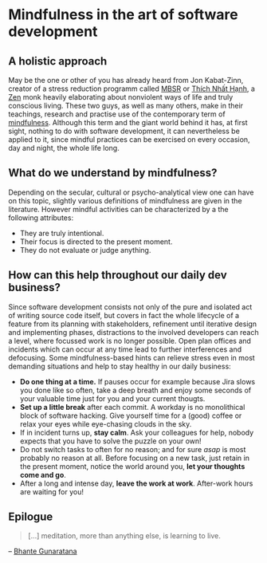 # Mindfulness in the art of software development

## A holistic approach

May be the one or other of you has already heard from Jon Kabat-Zinn, creator of a
stress reduction programm called [MBSR](https://en.wikipedia.org/wiki/Mindfulness-based_stress_reduction) or
[Thích Nhất Hạnh](https://en.wikipedia.org/wiki/Th%C3%ADch_Nh%E1%BA%A5t_H%E1%BA%A1nh), a [Zen](https://en.wikipedia.org/wiki/Zen) monk
heavily elaborating about nonviolent ways of life and truly conscious living.
These two guys, as well as many others, make in their teachings, research and practise use of the contemporary
term of [mindfulness](https://en.wikipedia.org/wiki/Mindfulness).
Although this term and the giant world behind it has, at first sight, nothing to do with software development,
it can nevertheless be applied to it, since mindful practices can be exercised on every occasion, day and night,
the whole life long.


## What do we understand by mindfulness?

Depending on the secular, cultural or psycho-analytical view one can have on this topic, slightly various
definitions of mindfulness are given in the literature. However mindful activities can be characterized by
a the following attributes:

- They are truly intentional.
- Their focus is directed to the present moment.
- They do not evaluate or judge anything.


## How can this help throughout our daily dev business?

Since software development consists not only of the pure and isolated act of writing source code itself,
but covers in fact the whole lifecycle of a feature from its planning with stakeholders, refinement until
iterative design and implementing phases, distractions to the involved developers can reach a level,
where focussed work is no longer possible. Open plan offices and incidents which can occur at any time
lead to further interferences and defocusing.
Some mindfulness-based hints can relieve stress even in most demanding situations and help to stay healthy
in our daily business:

- **Do one thing at a time.** If pauses occur for example because Jira slows you done like so often, take a deep
breath and enjoy some seconds of your valuable time just for you and your current thougts.
- **Set up a little break** after each commit. A workday is no monolithical block of software hacking. Give yourself
time for a (good) coffee or relax your eyes while eye-chasing clouds in the sky.
- If in incident turns up, **stay calm**. Ask your colleagues for help, nobody expects that you have to solve
the puzzle on your own!
- Do not switch tasks to often for no reason; and for sure *asap* is most probably no reason at all. Before focusing
on a new task, just retain in the present moment, notice the world around you, **let your thoughts come and go**.
- After a long and intense day, **leave the work at work**. After-work hours are waiting for you!


## Epilogue

> […] meditation, more than anything else, is learning to live.

– [Bhante Gunaratana](https://en.wikipedia.org/wiki/Henepola_Gunaratana)




